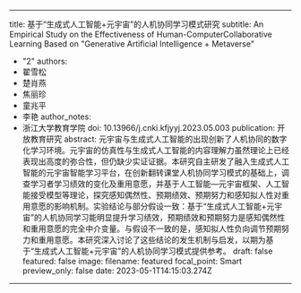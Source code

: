 
---
title: 基于“生成式人工智能+元宇宙”的人机协同学习模式研究
subtitle: An Empirical Study on the Effectiveness of Human-ComputerCollaborative Learning Based on "Generative Artificial Intelligence + Metaverse"
  - "2"
authors:
  - 翟雪松
  - 楚肖燕
  - 焦丽珍
  - 童兆平
  - 李艳
author_notes:
  - 浙江大学教育学院
doi: 10.13966/j.cnki.kfjyyj.2023.05.003
publication: 开放教育研究
abstract: 元宇宙与生成式人工智能的出现创新了人机协同的数字化学习环境。元宇宙的仿真性与生成式人工智能的内容理解力虽然理论上已经表现出高度的弥合性，但仍缺少实证证据。本研究自主研发了融入生成式人工智能的元宇宙智能学习平台，在创新翻转课堂人机协同学习模式的基础上，调查学习者学习绩效的变化及重用意愿，并基于人工智能—元宇宙框架、人工智能接受模型等理论，探究感知偶然性、预期绩效、预期努力和感知拟人性对重用意愿的影响机制。实验结论与部分假设一致：基于“生成式人工智能+元宇宙”的人机协同学习能明显提升学习绩效，预期绩效和预期努力是感知偶然性和重用意愿的完全中介变量。与假设不一致的是，感知拟人性负向调节预期努力和重用意愿。本研究深入讨论了这些结论的发生机制与启发，以期为基于“生成式人工智能+元宇宙”的人机协同学习模式提供参考。
draft: false
featured: false
image:
  filename: featured
  focal_point: Smart
  preview_only: false
date: 2023-05-1T14:15:03.274Z
---
